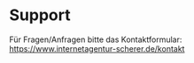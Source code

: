 # Support
Für Fragen/Anfragen bitte das Kontaktformular:
https://www.internetagentur-scherer.de/kontakt

